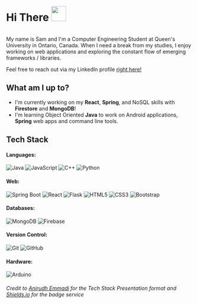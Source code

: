 <div id="header" style="overflow:auto;">
    <h1> Hi There <img src="https://c.tenor.com/nebZyl8oN7IAAAAi/wave-hello.gif" width="40" />  </h1> 
    
</div>

<p>My name is Sam and I'm a Computer Engineering Student at Queen's University in Ontario, Canada. When I need a break from my studies, I enjoy working on web applications and exploring the constant flow of emerging frameworks / libraries. 

Feel free to reach out via my LinkedIn profile [right here!](https://www.linkedin.com/in/samuelemardthibault/)
</p>


## What am I up to?
- I'm currently working on my **React**, **Spring**, and NoSQL skills with **Firestore** and **MongoDB**!
- I'm learning Object Oriented **Java** to work on Android applications, **Spring** web apps and command line tools.


## Tech Stack
#### Languages: 
![Java](https://img.shields.io/badge/-Java-black?style=flat-square&logo=java)
![JavaScript](https://img.shields.io/badge/-JavaScript-black?style=flat-square&logo=javascript)
![C++](https://img.shields.io/badge/-C/C++-black?style=flat-square&logo=c)
![Python](https://img.shields.io/badge/-Python-black?style=flat-square&logo=Python)

#### Web: 
![Spring Boot](https://img.shields.io/badge/-SpringBoot-black?style=flat-square&logo=springboot)
![React](https://img.shields.io/badge/-React-black?style=flat-square&logo=react)
![Flask](https://img.shields.io/badge/-Flask-black?style=flat-square&logo=flask)
![HTML5](https://img.shields.io/badge/-HTML5-black?style=flat-square&logo=html5&logoColor=white)
![CSS3](https://img.shields.io/badge/-CSS3-black?style=flat-square&logo=css3)
![Bootstrap](https://img.shields.io/badge/-Bootstrap-black?style=flat-square&logo=bootstrap)

#### Databases: 
![MongoDB](https://img.shields.io/badge/-MongoDB-black?style=flat-square&logo=mongodb)
![Firebase](https://img.shields.io/badge/-Firebase-black?style=flat-square&logo=firebase)

#### Version Control: 
![Git](https://img.shields.io/badge/-Git-black?style=flat-square&logo=git)
![GitHub](https://img.shields.io/badge/-GitHub-black?style=flat-square&logo=github)

#### Hardware: 
![Arduino](https://img.shields.io/badge/-Arduino-black?style=flat-square&logo=arduino)


###### *Credit to [Anirudh Emmadi](https://github.com/aemmadi) for the Tech Stack Presentation format and [Shields.io](https://shields.io/) for the badge service*

